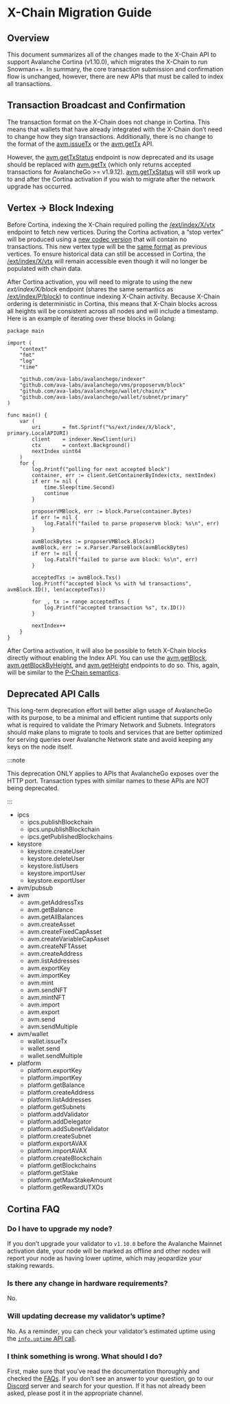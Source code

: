 # X-Chain Migration Guide

## Overview

This document summarizes all of the changes made to the X-Chain API to support
Avalanche Cortina (v1.10.0), which migrates the X-Chain to run Snowman++. 
In summary, the core transaction submission and confirmation flow is unchanged, 
however, there are new APIs that must be called to index all transactions.

## Transaction Broadcast and Confirmation

The transaction format on the X-Chain does not change in Cortina. This means that wallets that
have already integrated with the X-Chain don’t need to change how they sign transactions.
Additionally, there is no change to the format of the [avm.issueTx](apis/x-chain.md#avmissuetx) 
or the [avm.getTx](apis/x-chain.md#avmgettx) API.

However, the [avm.getTxStatus](apis/x-chain.md#avmgettxstatus) endpoint is now
deprecated and its usage should be replaced with
[avm.getTx](apis/x-chain.md#avmgettx) (which only returns accepted transactions
for AvalancheGo >= v1.9.12). [avm.getTxStatus](apis/x-chain.md#avmgettxstatus)
will still work up to and after the Cortina activation if you wish to migrate
after the network upgrade has occurred.

## Vertex -> Block Indexing

Before Cortina, indexing the X-Chain required polling the
[/ext/index/X/vtx](apis/index-api.md#x-chain-vertices) endpoint to fetch new
vertices. During the Cortina activation, a “stop vertex” will be produced using
a [new codec
version](https://github.com/ava-labs/avalanchego/blob/c27721a8da1397b218ce9e9ec69839b8a30f9860/snow/engine/avalanche/vertex/codec.go#L17-L18)
that will contain no transactions. This new vertex type will be the [same
format](https://github.com/ava-labs/avalanchego/blob/c27721a8da1397b218ce9e9ec69839b8a30f9860/snow/engine/avalanche/vertex/stateless_vertex.go#L95-L102)
as previous vertices. To ensure historical data can still be accessed in
Cortina, the [/ext/index/X/vtx](apis/index-api.md#x-chain-vertices) will remain
accessible even though it will no longer be populated with chain data.

After Cortina activation, you will need to migrate to using the new
*ext/index/X/block* endpoint (shares the same semantics as
[/ext/index/P/block](apis/index-api.md#p-chain-blocks)) to continue indexing
X-Chain activity. Because X-Chain ordering is deterministic in Cortina, this
means that X-Chain blocks across all heights will be consistent across all nodes
and will include a timestamp. Here is an example of iterating over these blocks
in Golang:

```golang
package main

import (
	"context"
	"fmt"
	"log"
	"time"

	"github.com/ava-labs/avalanchego/indexer"
	"github.com/ava-labs/avalanchego/vms/proposervm/block"
	"github.com/ava-labs/avalanchego/wallet/chain/x"
	"github.com/ava-labs/avalanchego/wallet/subnet/primary"
)

func main() {
	var (
		uri       = fmt.Sprintf("%s/ext/index/X/block", primary.LocalAPIURI)
		client    = indexer.NewClient(uri)
		ctx       = context.Background()
		nextIndex uint64
	)
	for {
		log.Printf("polling for next accepted block")
		container, err := client.GetContainerByIndex(ctx, nextIndex)
		if err != nil {
			time.Sleep(time.Second)
			continue
		}

		proposerVMBlock, err := block.Parse(container.Bytes)
		if err != nil {
			log.Fatalf("failed to parse proposervm block: %s\n", err)
		}

		avmBlockBytes := proposerVMBlock.Block()
		avmBlock, err := x.Parser.ParseBlock(avmBlockBytes)
		if err != nil {
			log.Fatalf("failed to parse avm block: %s\n", err)
		}

		acceptedTxs := avmBlock.Txs()
		log.Printf("accepted block %s with %d transactions", avmBlock.ID(), len(acceptedTxs))

		for _, tx := range acceptedTxs {
			log.Printf("accepted transaction %s", tx.ID())
		}

		nextIndex++
	}
}
```

After Cortina activation, it will also be possible to fetch X-Chain blocks
directly without enabling the Index API. You can use the [avm.getBlock](././apis/x-chain.md#avmgetblock),
[avm.getBlockByHeight](././apis/x-chain.md#avmgetblockbyheight), and [avm.getHeight](././apis/x-chain.md#avmgetheight)
endpoints to do so. This, again,
will be similar to the [P-Chain semantics](apis/p-chain.md#platformgetblock).

## Deprecated API Calls

This long-term deprecation effort will better align usage of AvalancheGo with its purpose, to be a
minimal and efficient runtime that supports only what is required to validate the Primary Network
and Subnets. Integrators should make plans to migrate to tools and services that are better
optimized for serving queries over Avalanche Network state and avoid keeping any keys on the node
itself.


:::note

This deprecation ONLY applies to APIs that AvalancheGo exposes over the HTTP port.
Transaction types with similar names to these APIs are NOT being deprecated.

:::

<!-- vale off -->
* ipcs
  * ipcs.publishBlockchain
  * ipcs.unpublishBlockchain
  * ipcs.getPublishedBlockchains
* keystore
  * keystore.createUser
  * keystore.deleteUser
  * keystore.listUsers
  * keystore.importUser
  * keystore.exportUser
* avm/pubsub
* avm
  * avm.getAddressTxs
  * avm.getBalance
  * avm.getAllBalances
  * avm.createAsset
  * avm.createFixedCapAsset
  * avm.createVariableCapAsset
  * avm.createNFTAsset
  * avm.createAddress
  * avm.listAddresses
  * avm.exportKey
  * avm.importKey
  * avm.mint
  * avm.sendNFT
  * avm.mintNFT
  * avm.import
  * avm.export
  * avm.send
  * avm.sendMultiple
* avm/wallet
  * wallet.issueTx
  * wallet.send
  * wallet.sendMultiple
* platform
  * platform.exportKey
  * platform.importKey
  * platform.getBalance
  * platform.createAddress
  * platform.listAddresses
  * platform.getSubnets
  * platform.addValidator
  * platform.addDelegator
  * platform.addSubnetValidator
  * platform.createSubnet
  * platform.exportAVAX
  * platform.importAVAX
  * platform.createBlockchain
  * platform.getBlockchains
  * platform.getStake
  * platform.getMaxStakeAmount
  * platform.getRewardUTXOs
<!-- vale on -->

## Cortina FAQ

### Do I have to upgrade my node?

If you don’t upgrade your validator to `v1.10.0` before the Avalanche Mainnet activation date, 
your node will be marked as offline and other nodes will report your node as having lower uptime, 
which may jeopardize your staking rewards.

### Is there any change in hardware requirements?

No.

### Will updating decrease my validator’s uptime?

No. As a reminder, you can check your validator’s estimated uptime using the [`info.uptime` API call](././apis/info.md#infouptime).


### I think something is wrong. What should I do?

First, make sure that you’ve read the documentation thoroughly and checked 
the [FAQs](https://support.avax.network/en/). 
If you don’t see an answer to your question, 
go to our [Discord](https://discord.com/invite/RwXY7P6) 
server and search for your question. 
If it has not already been asked, please post it in the appropriate channel.
